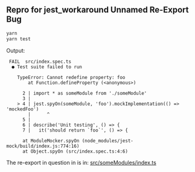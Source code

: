 ## Repro for jest_workaround Unnamed Re-Export Bug

```bash
yarn
yarn test
```

Output:

```
 FAIL  src/index.spec.ts
  ● Test suite failed to run

    TypeError: Cannot redefine property: foo
        at Function.defineProperty (<anonymous>)

      2 | import * as someModule from './someModule'
      3 |
    > 4 | jest.spyOn(someModule, 'foo').mockImplementation(() => 'mockedFoo')
        |      ^
      5 |
      6 | describe('Unit testing', () => {
      7 |   it('should return `foo`', () => {

      at ModuleMocker.spyOn (node_modules/jest-mock/build/index.js:774:16)
      at Object.spyOn (src/index.spec.ts:4:6)
```

The re-export in question in is in: [src/someModules/index.ts](https://github.com/wadjoh/swc-jest-workaround-bug/blob/main/src/someModule/index.ts#L6)
